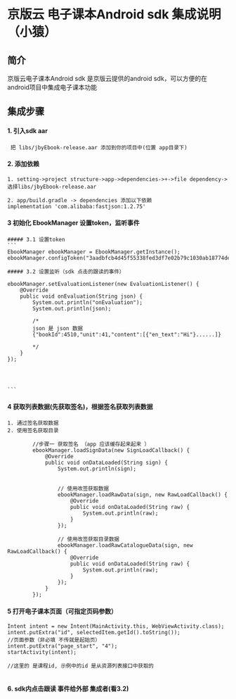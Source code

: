 # 京版云 电子课本Android sdk  集成说明（小猿）

## 简介
京版云电子课本Android sdk 是京版云提供的android sdk，可以方便的在android项目中集成电子课本功能

## 集成步骤

#### 1. 引入sdk aar
     把 libs/jbyEbook-release.aar 添加到你的项目中(位置 app目录下)

#### 2. 添加依赖
    1. setting->project structure->app->dependencies->+->file dependency->选择libs/jbyEbook-release.aar

    2. app/build.gradle -> dependencies 添加以下依赖
    implementation 'com.alibaba:fastjson:1.2.75'

#### 3 初始化 EbookManager 设置token，监听事件
    ##### 3.1 设置token 
    ```
    EbookManager ebookManager = EbookManager.getInstance();
    ebookManager.configToken("3aadbfcb4d45f55338fed3df7e02b79c1030ab18774de427777c8a13a330ae6a");
  
    ##### 3.2 设置监听（sdk 点击的跟读的事件）
```
ebookManager.setEvaluationListener(new EvaluationListener() {
    @Override
    public void onEvaluation(String json) {
        System.out.println("onEvaluation");
        System.out.println(json);
        
        /*
        json 是 json 数据
        {"bookId":4510,"unit":41,"content":[{"en_text":"Hi"}......]}
        
        */
    }
});


 
```

    ```
#### 4 获取列表数据(先获取签名)，根据签名获取列表数据

    1. 通过签名获取数据 
    2. 使用签名获取目录

```
        //步骤一 获取签名 （app 应该缓存起来起来 ）
        ebookManager.loadSignData(new SignLoadCallback() {
            @Override
            public void onDataLoaded(String sign) {
                System.out.println(sign);


                // 使用改签获取数据
                ebookManager.loadRawData(sign, new RawLoadCallback() {
                    @Override
                    public void onDataLoaded(String raw) {
                        System.out.println(raw);
                    }
                });
                
                // 使用改签获取目录数据
                ebookManager.loadRawCatalogueData(sign, new RawLoadCallback() {
                    @Override
                    public void onDataLoaded(String raw) {
                        System.out.println(raw);
                    }
                });
            }
        });

```


#### 5 打开电子课本页面（可指定页码参数）
```
Intent intent = new Intent(MainActivity.this, WebViewActivity.class);
intent.putExtra("id", selectedItem.getId().toString());
//页面参数（非必填 不传就是起始页）
intent.putExtra("page_start", "4");
startActivity(intent);
                
//这里的 是课程id, 示例中的id 是从资源列表接口中获取的
                
```

#### 6. sdk内点击跟读 事件给外部 集成者(看3.2)


    



